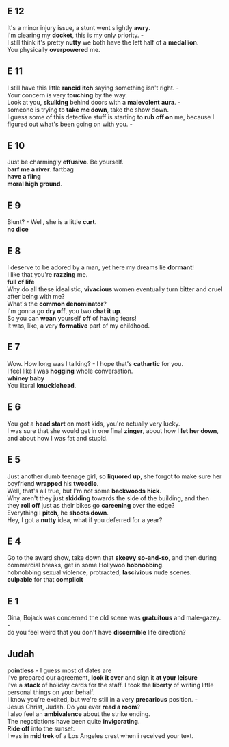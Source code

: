 
## E 12 
It's a minor injury issue, a stunt went slightly **awry**.  
I'm clearing my **docket**, this is my only priority. -  
I still think it's pretty **nutty** we both have the left half of a **medallion**.  
You physically **overpowered** me.  


## E 11 
I still have this little **rancid** **itch** saying something isn't right. -  
Your concern is very **touching** by the way.   
Look at you, **skulking** behind doors with a **malevolent** **aura**. -  
someone is trying to **take me down**, take the show down.  
I guess some of this detective stuff is starting to **rub off on** me, because I figured out what's been going on with you. -  

## E 10 
Just be charmingly **effusive**. Be yourself.  
**barf me a river**. fartbag  
**have a fling**  
**moral high ground**.  

## E 9 
Blunt? - Well, she is a little **curt**.  
**no dice**  

## E 8 
I deserve to be adored by a man, yet here my dreams lie **dormant**!  
I like that you're **razzing** me.  
**full of life**  
Why do all these idealistic, **vivacious** women eventually turn bitter and cruel after being with me?  
What's the **common denominator**?  
I'm gonna go **dry off**, you two **chat it up**.  
So you can **wean** yourself **off** of having fears!  
It was, like, a very **formative** part of my childhood.  

## E 7 
Wow. How long was I talking? - I hope that's **cathartic** for you.  
I feel like I was **hogging** whole conversation.  
**whiney baby**  
You literal **knucklehead**.  

## E 6 
You got a **head start** on most kids, you're actually very lucky.  
I was sure that she would get in one final **zinger**, about how I **let her down**, and about how I was fat and stupid.  
 
## E 5 

Just another dumb teenage girl, so **liquored up**, she forgot to make sure her boyfriend **wrapped** his **tweedle**.  
Well, that's all true, but I'm not some **backwoods** **hick**.  
Why aren't they just **skidding** towards the side of the building, and then they **roll off** just as their bikes go **careening** over the edge?   
Everything I **pitch**, he **shoots down**.  
Hey, I got a **nutty** idea, what if you deferred for a year?  

## E 4  

Go to the award show, take down that **skeevy** **so-and-so**, and then during commercial breaks, get in some Hollywoo **hobnobbing**.  
hobnobbing sexual violence, protracted, **lascivious** nude scenes.  
**culpable** for that **complicit**  

## E 1  
Gina, Bojack was concerned the old scene was **gratuitous** and male-gazey. -  
do you feel weird that you don't have **discernible** life direction?  

## Judah 

**pointless** - I guess most of dates are  
I've prepared our agreement, **look it over** and sign it **at your leisure**  
I've a **stack** of holiday cards for the staff. I took the **liberty** of writing little personal things on your behalf.   
I know you're excited, but we're still in a very **precarious** position. -  
Jesus Christ, Judah. Do you ever **read a room**?  
I also feel an **ambivalence** about the strike ending.  
The negotiations have been quite **invigorating**.  
**Ride off** into the sunset.  
I was in **mid trek** of a Los Angeles crest when i received your text.  

